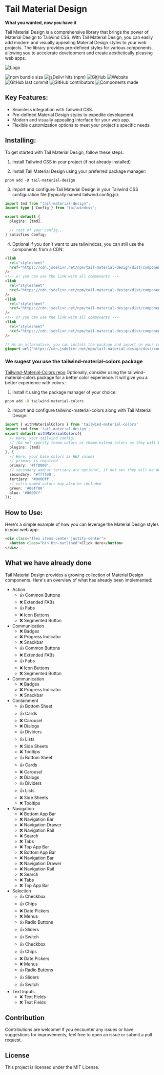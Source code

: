 # Tail Material Design


**What you wanted, now you have it**

Tail Material Design is a comprehensive library that brings the power of Material Design to Tailwind CSS. With Tail Material Design, you can easily add modern and visually appealing Material Design styles to your web projects. The library provides pre-defined styles for various components, allowing you to accelerate development and create aesthetically pleasing web apps.

![Logo](https://raw.githubusercontent.com/AuriOpenSource/tail-material-design/main/docs/static/GH_Social.png)

![npm bundle size](https://img.shields.io/bundlephobia/minzip/tail-material-design?style=flat-square&logo=npm)
![jsDelivr hits (npm)](https://img.shields.io/jsdelivr/npm/hm/tail-material-design?style=flat-square&logo=jsdelivr)
![GitHub](https://img.shields.io/github/license/realfakenerd/tail-material-design?style=flat-square&logo=github)
![Website](https://img.shields.io/website?down_message=oh%20no&style=flat-square&up_message=up%20and%20running&url=https%3A%2F%2Fwww.npmjs.com%2Fpackage%2Ftail-material-design)
![GitHub last commit](https://img.shields.io/github/last-commit/realfakenerd/tail-material-design?style=flat-square&logo=github)
![GitHub contributors](https://img.shields.io/github/contributors/realfakenerd/tail-material-design?style=flat-square&logo=github)
![Components made](https://img.shields.io/badge/components%20ready-11-yellow?style=flat-square&logo=materialdesign&labelColor=fafafa)

## Key Features:


- Seamless integration with Tailwind CSS.
- Pre-defined Material Design styles to expedite development.
- Modern and visually appealing interface for your web app.
- Flexible customization options to meet your project's specific needs.

## Installing:


To get started with Tail Material Design, follow these steps:

1. Install Tailwind CSS in your project (if not already installed)

2. Install Tail Material Design using your preferred package manager:


```shell
pnpm add -D tail-material-design
```

3. Import and configure Tail Material Design in your Tailwind CSS configuration file (typically named tailwind.config.js):


```typescript
import tmd from "tail-material-design";
import type { Config } from "tailwindcss";

export default {
  plugins: [tmd],

  // rest of your config...
} satisfies Config;
```

4. Optional if you don't want to use tailwindcss, you can still use the components from a CDN:


```html
<link
  rel="stylesheet"
  href="https://cdn.jsdelivr.net/npm/tail-material-design/dist/components/<COMPONENT_NAME>.min.css"
/>
<!-- or you can use the link with all components -->
<link
  rel="stylesheet"
  href="https://cdn.jsdelivr.net/npm/tail-material-design/dist/components.min.css"
/>
<link
  rel="stylesheet"
  href="https://cdn.jsdelivr.net/npm/tail-material-design/dist/components/<COMPONENT_NAME>.min.css"
/>
<!-- or you can use the link with all components -->
<link
  rel="stylesheet"
  href="https://cdn.jsdelivr.net/npm/tail-material-design/dist/components.min.css"
/>
```


```css
/* As an alternative, you can install the package and import on your css file */
@import url("https://cdn.jsdelivr.net/npm/tail-material-design/dist/components.min.css");
```

### We sugest you use the tailwind-material-colors package


[Tailwind-Material-Colors repo](https://github.com/JavierM42/tailwind-material-colors)
Optionally, consider using the tailwind-material-colors package for a better color experience.
It will give you a better experience with colors.:

1. Install it using the package manager of your choice:


```bash
pnpm add -D tailwind-material-colors
```


2. Import and configure tailwind-material-colors along with Tail Material Design:


```typescript
import { withMaterialColors } from 'tailwind-material-colors'
import tmd from 'tail-material-design';
export default withMaterialColors({
  // Here, your tailwind config.
  // (Do not specify theme.colors or theme.extend.colors as they will be overwritten).
  plugins: [tmd]
}, {
  // Here, your base colors as HEX values
  // primary is required
  primary: '#ff0000',
  // secondary and/or tertiary are optional, if not set they will be derived from the primary color
  secondary: '#ffff00',
  tertiary: '#0000ff',
  // extra named colors may also be included
  green: '#00ff00'
  blue: '#0000ff'
});
```

## How to Use:


Here's a simple example of how you can leverage the Material Design styles in your web app:

```html
<div class="flex items-center justify-center">
  <button class="btn btn-outlined">Click Here</button>
</div>
```

## What we have already done


Tail Material Design provides a growing collection of Material Design components. Here's an overview of what has already been implemented:


- Action
  - 👍 Common Buttons
  - ❌ Extended FABs
  - 👍 Fabs
  - ❌ Icon Buttons
  - ❌ Segmented Button
- Communication
  - ❌ Badges
  - ❌ Progress Indicator
  - ❌ Snackbar
  - 👍 Common Buttons
  - ❌ Extended FABs
  - 👍 Fabs
  - ❌ Icon Buttons
  - ❌ Segmented Button
- Communication
  - ❌ Badges
  - ❌ Progress Indicator
  - ❌ Snackbar
- Containment
  - 👍 Bottom Sheet
  - 👍 Cards
  - ❌ Carousel
  - ❌ Dialogs
  - 👍 Dividers
  - 👍 Lists
  - ❌ Side Sheets
  - ❌ Tooltips
  - 👍 Bottom Sheet
  - 👍 Cards
  - ❌ Carousel
  - ❌ Dialogs
  - 👍 Dividers
  - 👍 Lists
  - ❌ Side Sheets
  - ❌ Tooltips
- Navigation
  - ❌ Bottom App Bar
  - ❌ Navigation Bar
  - ❌ Navigation Drawer
  - ❌ Navigation Rail
  - ❌ Search
  - ❌ Tabs
  - ❌ Top App Bar
  - ❌ Bottom App Bar
  - ❌ Navigation Bar
  - ❌ Navigation Drawer
  - ❌ Navigation Rail
  - ❌ Search
  - ❌ Tabs
  - ❌ Top App Bar
- Selection
  - 👍 Checkbox
  - 👍 Chips
  - ❌ Date Pickers
  - ❌ Menus
  - 👍 Radio Buttons
  - 👍 Sliders
  - 👍 Switch
  - 👍 Checkbox
  - 👍 Chips
  - ❌ Date Pickers
  - ❌ Menus
  - 👍 Radio Buttons
  - 👍 Sliders
  - 👍 Switch
- Text Inputs
  - ❌ Text Fields
  - ❌ Text Fields

## Contribution


Contributions are welcome! If you encounter any issues or have suggestions for improvements, feel free to open an issue or submit a pull request.

## License


This project is licensed under the MIT License.
